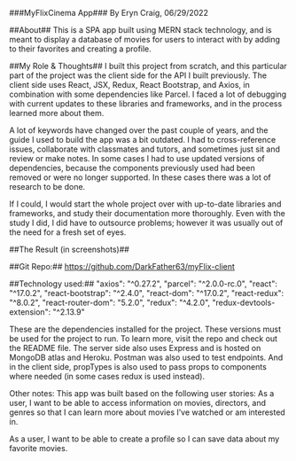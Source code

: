 ###MyFlixCinema App###
By Eryn Craig, 06/29/2022

##About##
This is a SPA app built using MERN stack technology, and is meant to display a database of movies for users to interact with by adding to their favorites and creating a profile.

##My Role & Thoughts##
I built this project from scratch, and this particular part of the project was the client side for the API I built previously. The client side uses React, JSX, Redux, React Bootstrap, and Axios, in combination with some dependencies like Parcel. I faced a lot of debugging with current updates to these libraries and frameworks, and in the process learned more about them.

A lot of keywords have changed over the past couple of years, and the guide I used to build the app was a bit outdated. I had to cross-reference issues, collaborate with classmates and tutors, and sometimes just sit and review or make notes. In some cases I had to use updated versions of dependencies, because the components previously used had been removed or were no longer supported. In these cases there was a lot of research to be done.

If I could, I would start the whole project over with up-to-date libraries and frameworks, and study their documentation more thoroughly. Even with the study I did, I did have to outsource problems; however it was usually out of the need for a fresh set of eyes.

##The Result (in screenshots)##




##Git Repo:##
https://github.com/DarkFather63/myFlix-client

##Technology used:##
   "axios": "^0.27.2",
   "parcel": "^2.0.0-rc.0",
   "react": "^17.0.2",
   "react-bootstrap": "^2.4.0",
   "react-dom": "^17.0.2",
   "react-redux": "^8.0.2",
   "react-router-dom": "5.2.0",
   "redux": "^4.2.0",
   "redux-devtools-extension": "^2.13.9"

These are the dependencies installed for the project. These versions must be used for the project to run. To learn more, visit the repo and check out the README file. The server side also uses Express and is hosted on MongoDB atlas and Heroku. Postman was also used to test endpoints. And in the client side, propTypes is also used to pass props to components where needed (in some cases redux is used instead).

Other notes:
This app was built based on the following user stories:
As a user, I want to be able to access information on movies, directors, and genres so that I can learn more about movies I’ve watched or am interested in.
 							
 As a user, I want to be able to create a profile so I can save data about my favorite movies. 
 							 					
